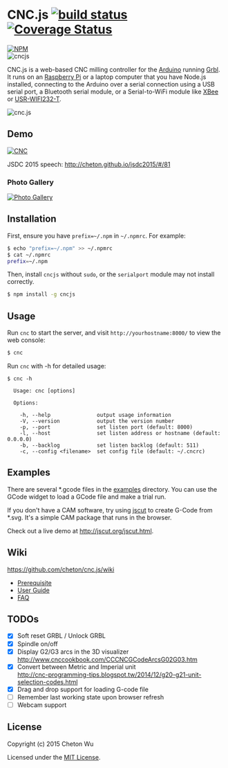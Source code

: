 # CNC.js [![build status](https://travis-ci.org/cheton/cnc.js.svg?branch=master)](https://travis-ci.org/cheton/cnc.js) [![Coverage Status](https://coveralls.io/repos/cheton/cnc.js/badge.svg)](https://coveralls.io/r/cheton/cnc.js)
[![NPM](https://nodei.co/npm/cncjs.png?downloads=true&stars=true)](https://nodei.co/npm/cncjs/)   
![cncjs](https://raw.githubusercontent.com/cheton/cnc.js/master/media/banner2.png)

CNC.js is a web-based CNC milling controller for the [Arduino](https://www.arduino.cc/) running [Grbl](https://github.com/grbl/grbl). It runs on an [Raspberry Pi](https://www.raspberrypi.org/) or a laptop computer that you have Node.js installed, connecting to the Arduino over a serial connection using a USB serial port, a Bluetooth serial module, or a  Serial-to-WiFi module like [XBee](https://www.arduino.cc/en/Guide/ArduinoWirelessShieldS2) or [USR-WIFI232-T](https://gist.github.com/ajfisher/1fdbcbbf96b7f2ba73cd).

![cnc.js](https://raw.githubusercontent.com/cheton/cnc.js/master/media/cncjs.png) 

## Demo

[![CNC](http://img.youtube.com/vi/fJyq4fyiGSc/0.jpg)](https://www.youtube.com/watch?v=fJyq4fyiGSc&hd=2 "CNC.js")

JSDC 2015 speech: http://cheton.github.io/jsdc2015/#/81

### Photo Gallery
[![Photo Gallery](https://scontent.xx.fbcdn.net/hphotos-xat1/v/t1.0-9/12118907_10207901191546433_3867236073352040616_n.jpg?oh=97c977c426367130eef35b5e230637c4&oe=56A65008)](https://www.facebook.com/cheton.wu/media_set?set=a.10207901184746263.1073741852.1195704289&type=3)

## Installation
First, ensure you have `prefix=~/.npm` in  `~/.npmrc`. For example:
```bash
$ echo "prefix=~/.npm" >> ~/.npmrc
$ cat ~/.npmrc
prefix=~/.npm
```

Then, install `cncjs` without `sudo`, or the `serialport` module may not install correctly.
```bash
$ npm install -g cncjs
```

## Usage
Run `cnc` to start the server, and visit `http://yourhostname:8000/` to view the web console:
```bash
$ cnc
```

Run `cnc` with -h for detailed usage:
```
$ cnc -h

  Usage: cnc [options]
  
  Options:

    -h, --help               output usage information
    -V, --version            output the version number
    -p, --port               set listen port (default: 8000)
    -l, --host               set listen address or hostname (default: 0.0.0.0)
    -b, --backlog            set listen backlog (default: 511)
    -c, --config <filename>  set config file (default: ~/.cncrc)
```

## Examples
There are several *.gcode files in the [examples](https://github.com/cheton/cnc.js/tree/master/examples) directory. You can use the GCode widget to load a GCode file and make a trial run.

If you don't have a CAM software, try using [jscut](http://jscut.org/) to create G-Code from *.svg. It's a simple CAM package that runs in the browser.

Check out a live demo at http://jscut.org/jscut.html.

## Wiki
https://github.com/cheton/cnc.js/wiki
* [Prerequisite](https://github.com/cheton/cnc.js/wiki/Prerequisite)
* [User Guide](https://github.com/cheton/cnc.js/wiki/User-Guide)
* [FAQ](https://github.com/cheton/cnc.js/wiki/FAQ)

## TODOs
- [x] Soft reset GRBL / Unlock GRBL
- [x] Spindle on/off
- [x] Display G2/G3 arcs in the 3D visualizer</br>
      http://www.cnccookbook.com/CCCNCGCodeArcsG02G03.htm
- [x] Convert between Metric and Imperial unit<br>
      http://cnc-programming-tips.blogspot.tw/2014/12/g20-g21-unit-selection-codes.html
- [x] Drag and drop support for loading G-code file
- [ ] Remember last working state upon browser refresh
- [ ] Webcam support

## License

Copyright (c) 2015 Cheton Wu

Licensed under the [MIT License](LICENSE).
